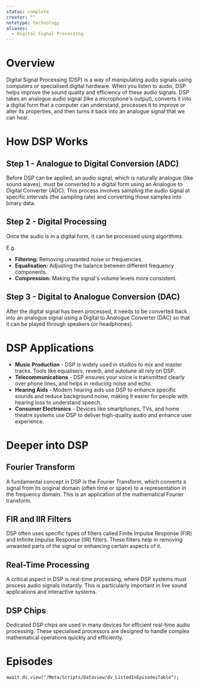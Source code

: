 ```yaml
---
status: complete
creator: ""
notetype: technology
aliases:
  - Digital Signal Processing
---
```

# Overview
Digital Signal Processing (DSP) is a way of manipulating audio signals using computers or specialised digital hardware. When you listen to audio, DSP helps improve the sound quality and efficiency of these audio signals. DSP takes an analogue audio signal (like a microphone's output), converts it into a digital form that a computer can understand, processes it to improve or alter its properties, and then turns it back into an analogue signal that we can hear.

# How DSP Works
## Step 1 - Analogue to Digital Conversion (ADC)
Before DSP can be applied, an audio signal, which is naturally analogue (like sound waves), must be converted to a digital form using an Analogue to Digital Converter (ADC). This process involves sampling the audio signal at specific intervals (the sampling rate) and converting those samples into binary data.

## Step  2 - Digital Processing
Once the audio is in a digital form, it can be processed using algorithms.

E.g.
   - **Filtering:** Removing unwanted noise or frequencies.
   - **Equalisation:** Adjusting the balance between different frequency components.
   - **Compression:** Making the signal's volume levels more consistent.

## Step 3 - Digital to Analogue Conversion (DAC)
After the digital signal has been processed, it needs to be converted back into an analogue signal using a Digital to Analogue Converter (DAC) so that it can be played through speakers (or headphones).

# DSP Applications
- **Music Production** - DSP is widely used in studios to mix and master tracks. Tools like equalisers, reverb, and autotune all rely on DSP.
- **Telecommunications** - DSP ensures your voice is transmitted clearly over phone lines, and helps in reducing noise and echo.
- **Hearing Aids** - Modern hearing aids use DSP to enhance specific sounds and reduce background noise, making it easier for people with hearing loss to understand speech.
- **Consumer Electronics** - Devices like smartphones, TVs, and home theatre systems use DSP to deliver high-quality audio and enhance user experience.

# Deeper into DSP
## Fourier Transform
A fundamental concept in DSP is the Fourier Transform, which converts a signal from its original domain (often time or space) to a representation in the frequency domain. This is an application of the   mathematical Fourier transform.

## FIR and IIR Filters
DSP often uses specific types of filters called Finite Impulse Response (FIR) and Infinite Impulse Response (IIR) filters. These filters help in removing unwanted parts of the signal or enhancing certain aspects of it.

## Real-Time Processing
A critical aspect in DSP is real-time processing, where DSP systems must process audio signals instantly. This is particularly important in live sound applications and interactive systems.

## DSP Chips
Dedicated DSP chips are used in many devices for efficient real-time audio processing. These specialised processors are designed to handle complex mathematical operations quickly and efficiently.

# Episodes
```dataviewjs
await dv.view("/Meta/Scripts/Dataview/dv_ListedInEpisodesTable");
```
